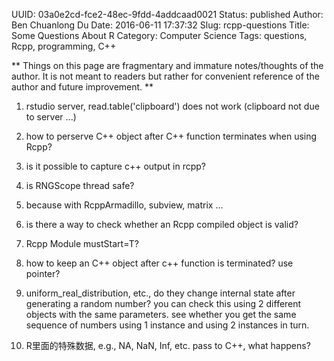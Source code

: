 UUID: 03a0e2cd-fce2-48ec-9fdd-4addcaad0021
Status: published
Author: Ben Chuanlong Du
Date: 2016-06-11 17:37:32
Slug: rcpp-questions
Title: Some Questions About R
Category: Computer Science
Tags: questions, Rcpp, programming, C++

**
Things on this page are fragmentary and immature notes/thoughts of the author. 
It is not meant to readers but rather for convenient reference of the author and future improvement.
**
 
1. rstudio server, read.table('clipboard') does not work (clipboard not due to server ...)

2. how to perserve C++ object after C++ function terminates when using Rcpp?

3. is it possible to capture c++ output in rcpp?

4. is RNGScope thread safe?

5. because with RcppArmadillo, subview, matrix ...

6. is there a way to check whether an Rcpp compiled object is valid?

7. Rcpp Module mustStart=T?

8. how to keep an C++ object after c++ function is terminated? use pointer?

9. uniform_real_distribution, etc., 
do they change internal state after generating a random number?
you can check this using 2 different objects with the same parameters.
see whether you get the same sequence of numbers using 1 instance and using 2 instances in turn.

1. R里面的特殊数据, e.g.,  NA, NaN, Inf, etc. pass to C++, what happens?
